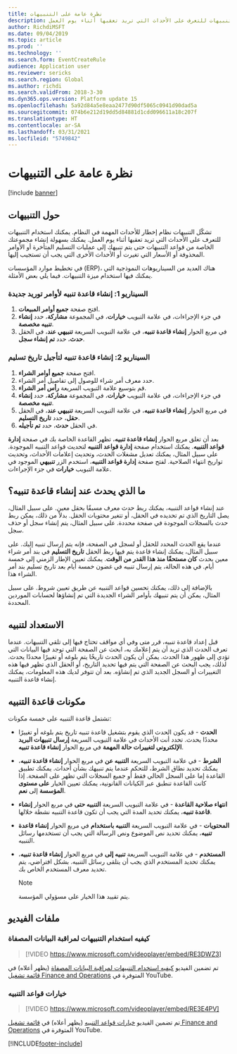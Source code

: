 ```yaml
---
title: نظرة عامة على التنبيهات
description: يقدم هذا الموضوع معلومات عامة حول التنبيهات. يمكنك استخدام التنبيهات للتعرف على الأحداث التي تريد تعقبها أثناء يوم العمل.
author: RichdiMSFT
ms.date: 09/04/2019
ms.topic: article
ms.prod: ''
ms.technology: ''
ms.search.form: EventCreateRule
audience: Application user
ms.reviewer: sericks
ms.search.region: Global
ms.author: richdi
ms.search.validFrom: 2018-3-30
ms.dyn365.ops.version: Platform update 15
ms.openlocfilehash: 5a92d84a5e8eaa2477d90df5065c0941d90dad5a
ms.sourcegitcommit: 074b6e212d19dd5d84881d1cdd096611a18c207f
ms.translationtype: HT
ms.contentlocale: ar-SA
ms.lasthandoff: 03/31/2021
ms.locfileid: "5749842"
---
```

# <a name="alerts-overview"></a>نظرة عامة على التنبيهات

[!include [banner](../includes/banner.md)]

## <a name="about-alerts"></a>حول التنبيهات
تشكّل التنبيهات نظام إخطار للأحداث المهمة في النظام. يمكنك استخدام التنبيهات للتعرف على الأحداث التي تريد تعقبها أثناء يوم العمل. يمكنك بسهولة إنشاء مجموعتك الخاصة من قواعد التنبيهات حتى يتم تنبيهك إلى عمليات التسليم المتأخرة أو الأوامر المحذوفة أو الأسعار التي تغيرت أو الأحداث الأخرى التي يجب أن تستجيب إليها.

في تخطيط موارد المؤسسات (ERP)، هناك العديد من السيناريوهات النموذجية التي يمكنك فيها استخدام ميزة التنبيهات. فيما يلي بعض الأمثلة.

### <a name="scenario-1-create-an-alert-rule-for-new-sales-orders"></a>السيناريو 1: إنشاء قاعدة تنبيه لأوامر توريد جديدة

1. افتح صفحة **جميع أوامر المبيعات**.
2. في جزء الإجراءات، في علامة التبويب **خيارات**، في المجموعة **مشاركة**، حدد **إنشاء تنبيه مخصصة**.
3. في مربع الحوار **إنشاء قاعدة تنبيه**، في علامة التبويب السريعة **تنبيهي عند**، في الحقل **حدث**، حدد **تم إنشاء سجل**.

### <a name="scenario-2-create-an-alert-rule-for-postponement-of-a-delivery-date"></a>السيناريو 2: إنشاء قاعدة تنبيه لتأجيل تاريخ تسليم

1. افتح صفحة **جميع أوامر الشراء**.
2. حدد معرف أمر شراء للوصول إلى تفاصيل أمر الشراء.
3. قم بتوسيع علامة التبويب السريعة **رأس أمر الشراء**.
4. في جزء الإجراءات، في علامة التبويب **خيارات**، في المجموعة **مشاركة**، حدد **إنشاء تنبيه مخصصة**.
5. في مربع الحوار **إنشاء قاعدة تنبيه**، في علامة التبويب السريعة **تنبيهي عند**، في الحقل **حقل**، حدد **تاريخ التسليم**.
6. في الحقل **حدث**، حدد **تم تأجيله**.
    
بعد أن تغلق مربع الحوار **إنشاء قاعدة تنبيه**، تظهر القاعدة الخاصة بك في صفحة **إدارة قواعد التنبيه**. يمكنك استخدام صفحة **إدارة قواعد التنبيه** لتحديث قواعد التنبيه الموجودة. على سبيل المثال، يمكنك تعديل مشغلات الحدث، وتحديث إعلامات الأحداث، وتحديث تواريخ انتهاء الصلاحية. لفتح صفحة **إدارة قواعد التنبيه**، استخدم الزر **تنبيهي** الموجود في علامة التبويب **خيارات** في جزء الإجراءات.

## <a name="what-occurs-when-an-alert-rule-is-created"></a>ما الذي يحدث عند إنشاء قاعدة تنبيه؟

عند إنشاء قواعد التنبيه، يمكنك ربط حدث معرف مسبقًا بحقل معين. على سبيل المثال، يصل التاريخ الذي تم تحديده في الحقل، أو تتغير محتويات الحقل. بدلاً من ذلك، يمكن ربط حدث بالسجلات الموجودة في صفحة محددة. على سبيل المثال، يتم إنشاء سجل أو حذف سجل.

عندما يقع الحدث المحدد للحقل أو لسجل في الصفحة، فإنه يتم إرسال تنبيه إليك. على سبيل المثال، يمكنك إنشاء قاعدة يتم فيها ربط الحقل **تاريخ التسليم** في بند أمر شراء معين بحدث **كان مستحقًا منذ هذا القدر من الوقت‬**. يمكنك تعيين الإطار الزمني إلى خمسة أيام. في هذه الحالة، يتم إرسال تنبيه في غضون خمسة أيام بعد تاريخ تسليم بند أمر الشراء هذا.

بالإضافة إلى ذلك، يمكنك تحسين قواعد التنبيه عن طريق تعيين شروط. على سبيل المثال، يمكن أن يتم تنبيهك بأوامر الشراء الجديدة التي تم إنشاؤها لحسابات الموردين المحددة.

## <a name="preparing-for-an-alert"></a>الاستعداد لتنبيه

قبل إعداد قاعدة تنبيه، قرر متى وفي أي مواقف تحتاج فيها إلى تلقي التنبيهات. عندما تعرف الحدث الذي تريد أن يتم إعلامك به، ابحث عن الصفحة التي توجد فيها البيانات التي تؤدي إلى ظهور هذا الحدث. يمكن أن يكون الحدث تاريخًا يتم بلوغه أو تغييرًا محددًا يحدث. لذلك، يجب البحث عن الصفحة التي يتم فيها تحديد التاريخ، أو الحقل الذي تظهر فيها هذه التغييرات أو السجل الجديد الذي تم إنشاؤه. بعد أن تتوفر لديك هذه المعلومات، يمكنك إنشاء قاعدة التنبيه.

## <a name="components-of-an-alert-rule"></a>مكونات قاعدة التنبيه

تشتمل قاعدة التنبيه على خمسة مكونات:

- **الحدث** - قد يكون الحدث الذي يقوم بتشغيل قاعدة تنبيه تاريخ يتم بلوغه أو تغييرًا محددًا يحدث. تحدد أنت الأحداث في علامة التبويب السريعة **إرسال تنبيهات البريد الإلكتروني لتغييرات حالة المهمة** في مربع الحوار **إنشاء قاعدة تنبيه**.
- **الشرط** - في علامة التبويب السريعة **التنبيه عن‬** في مربع الحوار **إنشاء قاعدة تنبيه**، يمكنك تحديد نطاق الشرط، للتحكم عندما يتم تنبيهك بشأن أحداث. يمكنك تطبيق القاعدة إما على السجل الحالي فقط أو جميع السجلات التي تظهر على الصفحة. إذا كانت القاعدة تنطبق عبر الكيانات القانونية، يمكنك تعيين الخيار **على مستوى المؤسسة** إلى **نعم**.
- **انتهاء صلاحية القاعدة** - في علامة التبويب السريعة **التنبيه حتى‬** في مربع الحوار **إنشاء قاعدة تنبيه**، يمكنك تحديد المدة التي يجب أن تكون قاعدة التنبيه نشطة خلالها.
- **المحتويات** - في علامة التبويب السريعة **‏‫التنبيه باستخدام‬** في مربع الحوار **إنشاء قاعدة تنبيه**، يمكنك تحديد نص الموضوع ونص الرسالة التي يجب أن تستخدمها رسائل التنبيه.
- **المستخدم** - في علامة التبويب السريعة **تنبيه إلى‬** في مربع الحوار **إنشاء قاعدة تنبيه**، يمكنك تحديد المستخدم الذي يجب أن يتلقى رسائل التنبيه. بشكل افتراضي، يتم تحديد معرف المستخدم الخاص بك.

    > [!NOTE]
    > يتم تقييد هذا الخيار على مسؤولي المؤسسة.

## <a name="videos"></a>ملفات الفيديو

### <a name="how-to-use-alerts-to-monitor-filtered-data"></a>كيفيه استخدام التنبيهات لمراقبة البيانات المصفاة

> [!VIDEO https://www.microsoft.com/videoplayer/embed/RE3DWZ3]

تم تضمين الفيديو [كيفيه استخدام التنبيهات لمراقبة البيانات المصفاة](https://youtu.be/ZYKMcv6kl9s) (يظهر أعلاه) في [قائمة تشغيل Finance and Operations](https://www.youtube.com/playlist?list=PLcakwueIHoT_SYfIaPGoOhloFoCXiUSyW) المتوفرة في YouTube.

### <a name="alert-rule-options"></a>خيارات قواعد التنبيه

> [!VIDEO https://www.microsoft.com/videoplayer/embed/RE3E4PV]

تم تضمين الفيديو [خيارات قواعد التنبيه](https://youtu.be/cpzimwOjicM) (يظهر أعلاه) في [قائمة تشغيل Finance and Operations](https://www.youtube.com/playlist?list=PLcakwueIHoT_SYfIaPGoOhloFoCXiUSyW) المتوفرة في YouTube.




[!INCLUDE[footer-include](../../../includes/footer-banner.md)]